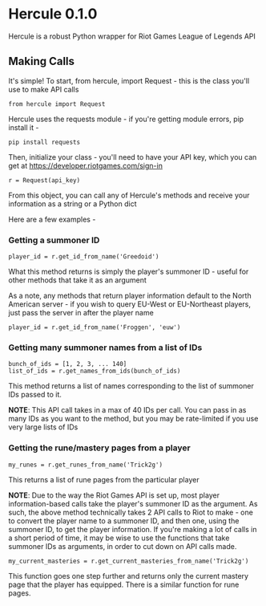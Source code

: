 Hercule 0.1.0
=============

Hercule is a robust Python wrapper for Riot Games League of Legends API

Making Calls
------------

It's simple! To start, from hercule, import Request - this is the class you'll use to make API calls

	from hercule import Request

Hercule uses the requests module - if you're getting module errors, pip install it -

	pip install requests

Then, initialize your class - you'll need to have your API key, which you can get at https://developer.riotgames.com/sign-in

	r = Request(api_key)

From this object, you can call any of Hercule's methods and receive your information as a string or a Python dict 

Here are a few examples - 

### Getting a summoner ID

	player_id = r.get_id_from_name('Greedoid')

What this method returns is simply the player's summoner ID - useful for other methods that take it as an argument

As a note, any methods that return player information default to the North American server - if you wish to query EU-West or EU-Northeast players, just pass the server in after the player name 

	player_id = r.get_id_from_name('Froggen', 'euw')

### Getting many summoner names from a list of IDs

	bunch_of_ids = [1, 2, 3, ... 140]
	list_of_ids = r.get_names_from_ids(bunch_of_ids)

This method returns a list of names corresponding to the list of summoner IDs passed to it.

**NOTE**: This API call takes in a max of 40 IDs per call. You can pass in as many IDs as you want to the method, but you may be rate-limited if you use very large lists of IDs

### Getting the rune/mastery pages from a player

	my_runes = r.get_runes_from_name('Trick2g')
	
This returns a list of rune pages from the particular player

**NOTE**: Due to the way the Riot Games API is set up, most player information-based calls take the player's summoner ID as the argument. As such, the above method technically takes 2 API calls to Riot to make - one to convert the player name to a summoner ID, and then one, using the summoner ID, to get the player information. If you're making a lot of calls in a short period of time, it may be wise to use the functions that take summoner IDs as arguments, in order to cut down on API calls made.

	my_current_masteries = r.get_current_masteries_from_name('Trick2g')

This function goes one step further and returns only the current mastery page that the player has equipped. There is a similar function for rune pages.

 


